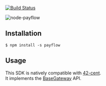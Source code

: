 [![Build Status](https://travis-ci.org/continuous-software/node-payflow.svg?branch=master)](https://travis-ci.org/continuous-software/node-payflow)

![node-payflow](http://i.imgbox.com/0KUdCy3t.png)

## Installation ##

    $ npm install -s payflow

## Usage

This SDK is natively compatible with [42-cent](https://github.com/continuous-software/42-cent).  
It implements the [BaseGateway](https://github.com/continuous-software/42-cent-base) API.
